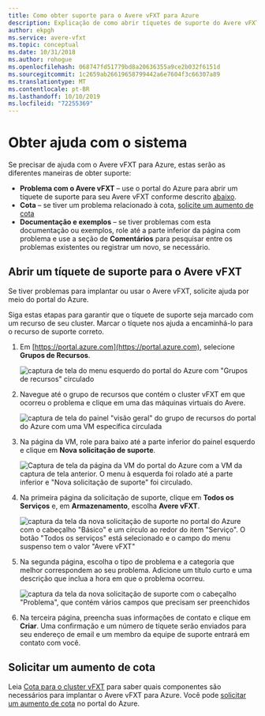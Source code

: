```yaml
---
title: Como obter suporte para o Avere vFXT para Azure
description: Explicação de como abrir tíquetes de suporte do Avere vFXT para Azure
author: ekpgh
ms.service: avere-vfxt
ms.topic: conceptual
ms.date: 10/31/2018
ms.author: rohogue
ms.openlocfilehash: 068747fd51779bd8a20636355a9ce2b032f6151d
ms.sourcegitcommit: 1c2659ab26619658799442a6e7604f3c66307a89
ms.translationtype: MT
ms.contentlocale: pt-BR
ms.lasthandoff: 10/10/2019
ms.locfileid: "72255369"
---
```

# <a name="get-help-with-your-system"></a>Obter ajuda com o sistema

Se precisar de ajuda com o Avere vFXT para Azure, estas serão as diferentes maneiras de obter suporte:

* **Problema com o Avere vFXT** – use o portal do Azure para abrir um tíquete de suporte para seu Avere vFXT conforme descrito [abaixo](#open-a-support-ticket-for-your-avere-vfxt).
* **Cota** – se tiver um problema relacionado à cota, [solicite um aumento de cota](#request-a-quota-increase)
* **Documentação e exemplos** – se tiver problemas com esta documentação ou exemplos, role até a parte inferior da página com problema e use a seção de **Comentários** para pesquisar entre os problemas existentes ou registrar um novo, se necessário.  

## <a name="open-a-support-ticket-for-your-avere-vfxt"></a>Abrir um tíquete de suporte para o Avere vFXT

Se tiver problemas para implantar ou usar o Avere vFXT, solicite ajuda por meio do portal do Azure.  

Siga estas etapas para garantir que o tíquete de suporte seja marcado com um recurso de seu cluster. Marcar o tíquete nos ajuda a encaminhá-lo para o recurso de suporte correto. 

1. Em [https://portal.azure.com](https://portal.azure.com), selecione **Grupos de Recursos**.

   ![captura de tela do menu esquerdo do portal do Azure com "Grupos de recursos" circulado](media/avere-vfxt-ticket-rg.png)

1. Navegue até o grupo de recursos que contém o cluster vFXT em que ocorreu o problema e clique em uma das máquinas virtuais do Avere.

    ![captura de tela do painel "visão geral" do grupo de recursos do portal do Azure com uma VM específica circulada](media/avere-vfxt-ticket-vm.png)

1. Na página da VM, role para baixo até a parte inferior do painel esquerdo e clique em **Nova solicitação de suporte**.

    ![Captura de tela da página da VM do portal do Azure com a VM da captura de tela anterior. O menu à esquerda foi rolado até a parte inferior e "Nova solicitação de suporte" foi circulado.](media/avere-vfxt-ticket-request.png)

1. Na primeira página da solicitação de suporte, clique em **Todos os Serviços** e, em **Armazenamento**, escolha **Avere vFXT**.

    ![captura da tela da nova solicitação de suporte no portal do Azure com o cabeçalho "Básico" e um círculo ao redor do item "Serviço". O botão "Todos os serviços" está selecionado e o campo do menu suspenso tem o valor "Avere vFXT"](media/avere-vfxt-ticket-service.png)

1. Na segunda página, escolha o tipo de problema e a categoria que melhor correspondem ao seu problema. Adicione um título curto e uma descrição que inclua a hora em que o problema ocorreu. 

   ![captura da tela da nova solicitação de suporte com o cabeçalho "Problema", que contém vários campos que precisam ser preenchidos](media/avere-vfxt-ticket-problem.png)

1. Na terceira página, preencha suas informações de contato e clique em **Criar**. Uma confirmação e um número de tíquete serão enviados para seu endereço de email e um membro da equipe de suporte entrará em contato com você.

## <a name="request-a-quota-increase"></a>Solicitar um aumento de cota

Leia [Cota para o cluster vFXT](avere-vfxt-prereqs.md#quota-for-the-vfxt-cluster) para saber quais componentes são necessários para implantar o Avere vFXT para Azure. Você pode [solicitar um aumento de cota](https://docs.microsoft.com/azure/azure-supportability/resource-manager-core-quotas-request) no portal do Azure.
